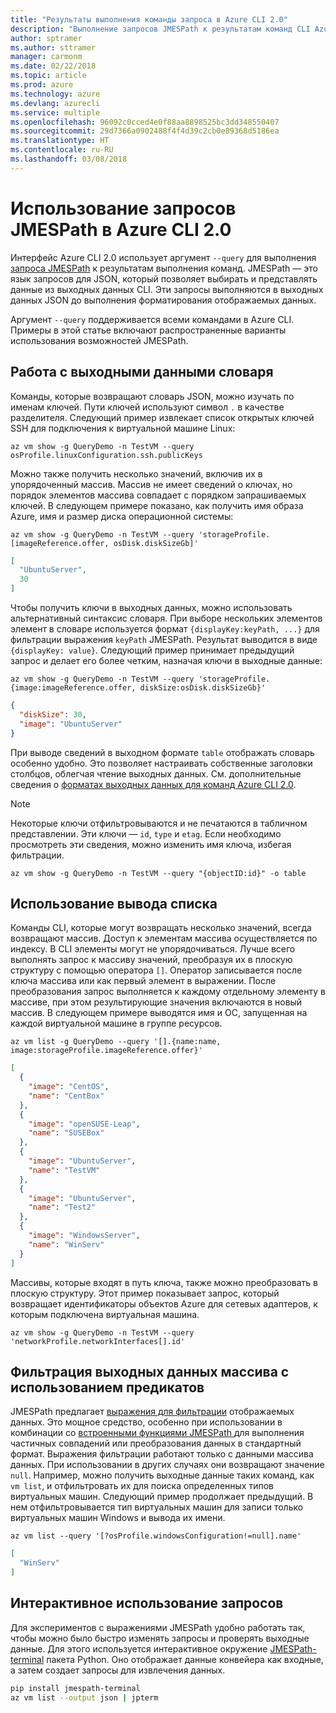 ```yaml
---
title: "Результаты выполнения команды запроса в Azure CLI 2.0"
description: "Выполнение запросов JMESPath к результатам команд CLI Azure 2.0."
author: sptramer
ms.author: sttramer
manager: carmonm
ms.date: 02/22/2018
ms.topic: article
ms.prod: azure
ms.technology: azure
ms.devlang: azurecli
ms.service: multiple
ms.openlocfilehash: 96092c0cced4e0f88aa8898525bc3dd348550407
ms.sourcegitcommit: 29d7366a0902488f4f4d39c2cb0e89368d5186ea
ms.translationtype: HT
ms.contentlocale: ru-RU
ms.lasthandoff: 03/08/2018
---
```

# <a name="use-jmespath-queries-with-azure-cli-20"></a>Использование запросов JMESPath в Azure CLI 2.0

Интерфейс Azure CLI 2.0 использует аргумент `--query` для выполнения [запроса JMESPath](http://jmespath.org) к результатам выполнения команд. JMESPath — это язык запросов для JSON, который позволяет выбирать и представлять данные из выходных данных CLI. Эти запросы выполняются в выходных данных JSON до выполнения форматирования отображаемых данных.

Аргумент `--query` поддерживается всеми командами в Azure CLI. Примеры в этой статье включают распространенные варианты использования возможностей JMESPath.

## <a name="work-with-dictionary-output"></a>Работа с выходными данными словаря

Команды, которые возвращают словарь JSON, можно изучать по именам ключей. Пути ключей используют символ `.` в качестве разделителя. Следующий пример извлекает список открытых ключей SSH для подключения к виртуальной машине Linux:

```azurecli
az vm show -g QueryDemo -n TestVM --query osProfile.linuxConfiguration.ssh.publicKeys
```

Можно также получить несколько значений, включив их в упорядоченный массив. Массив не имеет сведений о ключах, но порядок элементов массива совпадает с порядком запрашиваемых ключей. В следующем примере показано, как получить имя образа Azure, имя и размер диска операционной системы:

```azurecli
az vm show -g QueryDemo -n TestVM --query 'storageProfile.[imageReference.offer, osDisk.diskSizeGb]'
```

```json
[
  "UbuntuServer",
  30
]
```

Чтобы получить ключи в выходных данных, можно использовать альтернативный синтаксис словаря. При выборе нескольких элементов элемент в словаре используется формат `{displayKey:keyPath, ...}` для фильтрации выражения `keyPath` JMESPath. Результат выводится в виде `{displayKey: value}`. Следующий пример принимает предыдущий запрос и делает его более четким, назначая ключи в выходные данные:

```azurecli
az vm show -g QueryDemo -n TestVM --query 'storageProfile.{image:imageReference.offer, diskSize:osDisk.diskSizeGb}'
```

```json
{
  "diskSize": 30,
  "image": "UbuntuServer"
}
```

При выводе сведений в выходном формате `table` отображать словарь особенно удобно. Это позволяет настраивать собственные заголовки столбцов, облегчая чтение выходных данных. См. дополнительные сведения о [форматах выходных данных для команд Azure CLI 2.0](/cli/azure/format-output-azure-cli).

> [!NOTE]
> Некоторые ключи отфильтровываются и не печатаются в табличном представлении. Эти ключи — `id`, `type` и `etag`. Если необходимо просмотреть эти сведения, можно изменить имя ключа, избегая фильтрации.
>
> ```azurecli
> az vm show -g QueryDemo -n TestVM --query "{objectID:id}" -o table
> ```

## <a name="work-with-list-output"></a>Использование вывода списка

Команды CLI, которые могут возвращать несколько значений, всегда возвращают массив. Доступ к элементам массива осуществляется по индексу. В CLI элементы могут не упорядочиваться. Лучше всего выполнять запрос к массиву значений, преобразуя их в плоскую структуру с помощью оператора `[]`. Оператор записывается после ключа массива или как первый элемент в выражении. После преобразования запрос выполняется к каждому отдельному элементу в массиве, при этом результирующие значения включаются в новый массив. В следующем примере выводятся имя и ОС, запущенная на каждой виртуальной машине в группе ресурсов. 

```azurecli
az vm list -g QueryDemo --query '[].{name:name, image:storageProfile.imageReference.offer}'
```

```json
[
  {
    "image": "CentOS",
    "name": "CentBox"
  },
  {
    "image": "openSUSE-Leap",
    "name": "SUSEBox"
  },
  {
    "image": "UbuntuServer",
    "name": "TestVM"
  },
  {
    "image": "UbuntuServer",
    "name": "Test2"
  },
  {
    "image": "WindowsServer",
    "name": "WinServ"
  }
]
```

Массивы, которые входят в путь ключа, также можно преобразовать в плоскую структуру. Этот пример показывает запрос, который возвращает идентификаторы объектов Azure для сетевых адаптеров, к которым подключена виртуальная машина.

```azurecli
az vm show -g QueryDemo -n TestVM --query 'networkProfile.networkInterfaces[].id'
```

## <a name="filter-array-output-with-predicates"></a>Фильтрация выходных данных массива с использованием предикатов

JMESPath предлагает [выражения для фильтрации](http://jmespath.org/specification.html#filterexpressions) отображаемых данных. Это мощное средство, особенно при использовании в комбинации со [встроенными функциями JMESPath ](http://jmespath.org/specification.html#built-in-functions) для выполнения частичных совпадений или преобразования данных в стандартный формат. Выражения фильтрации работают только с данными массива данных. При использовании в других случаях они возвращают значение `null`. Например, можно получить выходные данные таких команд, как `vm list`, и отфильтровать их для поиска определенных типов виртуальных машин. Следующий пример продолжает предыдущий. В нем отфильтровывается тип виртуальных машин для записи только виртуальных машин Windows и вывода их имени.

```azurecli
az vm list --query '[?osProfile.windowsConfiguration!=null].name'
```

```json
[
  "WinServ"
]
```

## <a name="experiment-with-queries-interactively"></a>Интерактивное использование запросов

Для экспериментов с выражениями JMESPath удобно работать так, чтобы можно было быстро изменять запросы и проверять выходные данные. Для этого используется интерактивное окружение [JMESPath-terminal](https://github.com/jmespath/jmespath.terminal) пакета Python. Оно отображает данные конвейера как входные, а затем создает запросы для извлечения данных.

```bash
pip install jmespath-terminal
az vm list --output json | jpterm
```
